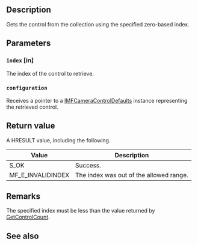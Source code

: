 ## Description

Gets the control from the collection using the specified zero-based index.

## Parameters

### `index` [in]

The index of the control to retrieve.

### `configuration`

Receives a pointer to a [IMFCameraControlDefaults](https://learn.microsoft.com/windows/win32/api/mfidl/nn-mfidl-imfcameracontroldefaults) instance representing the retrieved control.

## Return value

A HRESULT value, including the following.

| Value | Description |
|-------|-------------|
| S_OK | Success. |
| MF_E_INVALIDINDEX | The index was out of the allowed range.

## Remarks

The specified index must be less than the value returned by [GetControlCount](https://learn.microsoft.com/windows/win32/api/mfidl/nf-mfidl-imfcameracontroldefaultscollection-getcontrolcount).

## See also